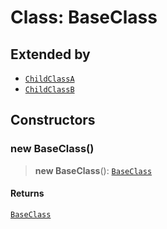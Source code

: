 # Class: BaseClass

## Extended by

- [`ChildClassA`](ChildClassA.md)
- [`ChildClassB`](ChildClassB.md)

## Constructors

### new BaseClass()

> **new BaseClass**(): [`BaseClass`](BaseClass.md)

#### Returns

[`BaseClass`](BaseClass.md)
